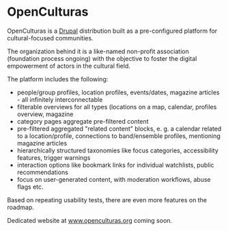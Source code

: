 # OpenCulturas

OpenCulturas is a <a href="https://www.drupal.org">Drupal</a> distribution built as a pre-configured platform for cultural-focused communities. 

The organization behind it is a like-named non-profit association (foundation process ongoing) with the objective to foster the digital empowerment of actors in the cultural field.

The platform includes the following:
<ul>
<li>people/group profiles, location profiles, events/dates, magazine articles - all infinitely interconnectable</li>
<li>filterable overviews for all types (locations on a map, calendar, profiles overview, magazine</li>
<li>category pages aggregate pre-filtered content</li>
<li>pre-filtered aggregated "related content" blocks, e. g. a calendar related to a location/profile, connections to band/ensemble profiles, mentioning magazine articles</li>
<li>hierarchically structured taxonomies like focus categories, accessibility features, trigger warnings</li>
<li>interaction options like bookmark links for individual watchlists, public recommendations</li>
<li>focus on user-generated content, with moderation workflows, abuse flags etc.</li>
</ul>

Based on repeating usability tests, there are even more features on the roadmap.

Dedicated website at <a href="https://www.openculturas.org/en">www.openculturas.org</a> coming soon.
